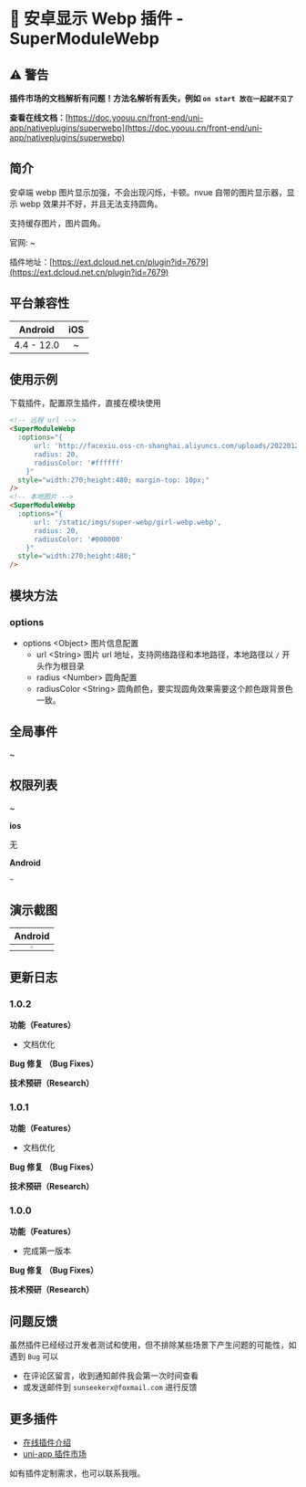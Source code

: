 # 📌 安卓显示 Webp 插件 - SuperModuleWebp

## ⚠️ 警告

**插件市场的文档解析有问题！方法名解析有丢失，例如 `on start 放在一起就不见了`**

**查看在线文档：**[https://doc.yoouu.cn/front-end/uni-app/nativeplugins/superwebp](https://doc.yoouu.cn/front-end/uni-app/nativeplugins/superwebp)

## 简介

安卓端 webp 图片显示加强，不会出现闪烁，卡顿。nvue 自带的图片显示器，显示 webp 效果并不好，并且无法支持圆角。

支持缓存图片，图片圆角。

官网: ~

插件地址：[https://ext.dcloud.net.cn/plugin?id=7679](https://ext.dcloud.net.cn/plugin?id=7679)

## 平台兼容性

|  Android   | iOS |
| :--------: | :-: |
| 4.4 - 12.0 |  ~  |

## 使用示例

下载插件，配置原生插件，直接在模块使用

```html
<!-- 远程 url -->
<SuperModuleWebp
  :options="{
      url: 'http://facexiu.oss-cn-shanghai.aliyuncs.com/uploads/20220120/fe4ea886e623b6952133527759ad3f6d.webp',
      radius: 20,
      radiusColor: '#ffffff'
    }"
  style="width:270;height:480; margin-top: 10px;"
/>
<!-- 本地图片 -->
<SuperModuleWebp
  :options="{
      url: '/static/imgs/super-webp/girl-webp.webp',
      radius: 20,
      radiusColor: '#000000'
    }"
  style="width:270;height:480;"
/>
```

## 模块方法

### options

- options <Object\> 图片信息配置
  - url <String\> 图片 url 地址，支持网络路径和本地路径，本地路径以 `/` 开头作为根目录
  - radius <Number\> 圆角配置
  - radiusColor <String\> 圆角颜色，要实现圆角效果需要这个颜色跟背景色一致。

## 全局事件

~

## 权限列表

~

**ios**

无

**Android**

```xml
~
```

## 演示截图

| Android |
| :-: |
| <img src="https://static.yoouu.cn/static/imgs/doc/front-end/uni-app-nativeplugins/202203221053019.webp" style="zoom: 25%;" /> |

## 更新日志

### 1.0.2

**功能（Features）**

- 文档优化

**Bug 修复 （Bug Fixes）**

**技术预研（Research）**

### 1.0.1

**功能（Features）**

- 文档优化

**Bug 修复 （Bug Fixes）**

**技术预研（Research）**

### 1.0.0

**功能（Features）**

- 完成第一版本

**Bug 修复 （Bug Fixes）**

**技术预研（Research）**

## 问题反馈

虽然插件已经经过开发者测试和使用，但不排除某些场景下产生问题的可能性，如遇到 `Bug` 可以

- 在评论区留言，收到通知邮件我会第一次时间查看
- 或发送邮件到 `sunseekerx@foxmail.com` 进行反馈

## 更多插件

- [在线插件介绍](https://doc.yoouu.cn/front-end/uni-app/nativeplugins/)
- [uni-app 插件市场](https://ext.dcloud.net.cn/publisher?id=64103)

如有插件定制需求，也可以联系我哦。

